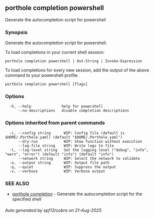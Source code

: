 ## porthole completion powershell

Generate the autocompletion script for powershell

### Synopsis

Generate the autocompletion script for powershell.

To load completions in your current shell session:

	porthole completion powershell | Out-String | Invoke-Expression

To load completions for every new session, add the output of the above command
to your powershell profile.


```
porthole completion powershell [flags]
```

### Options

```
  -h, --help              help for powershell
      --no-descriptions   disable completion descriptions
```

### Options inherited from parent commands

```
  -c, --config string      WIP: Config file (default is $HOME/.Porthole.yaml) (default "$HOME/.Porthole.yaml")
      --dry-run            WIP: Show function without execution
      --log-file string    WIP: Write logs to file
  -l, --log-level string   Set the logging level ("debug", "info", "warn", "error") (default "info") (default "info")
      --network string     WIP: Select the network to validate
  -o, --output string      WIP: Output file path
  -q, --quiet              WIP: Suppress the output
  -v, --verbose            WIP: Verbose output
```

### SEE ALSO

* [porthole completion](porthole_completion.md)	 - Generate the autocompletion script for the specified shell

###### Auto generated by spf13/cobra on 21-Aug-2025
